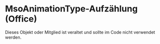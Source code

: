 
# MsoAnimationType-Aufzählung (Office)

Dieses Objekt oder Mitglied ist veraltet und sollte im Code nicht verwendet werden.

